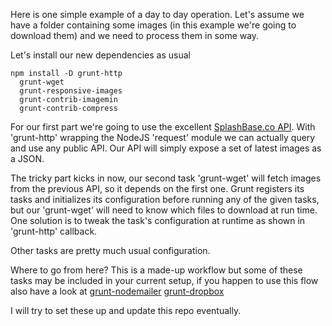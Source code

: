 Here is one simple example of a day to day operation.
Let's assume we have a folder containing some images (in this example we're going to download them) and we need to process them in some way.

Let's install our new dependencies as usual
```
npm install -D grunt-http
  grunt-wget
  grunt-responsive-images
  grunt-contrib-imagemin
  grunt-contrib-compress
```

For our first part we're going to use the excellent [SplashBase.co API](http://www.splashbase.co/api).
With 'grunt-http' wrapping the NodeJS 'request' module we can actually query and use any public API.
Our API will simply expose a set of latest images as a JSON.

The tricky part kicks in now, our second task 'grunt-wget' will fetch images from the previous API, so it depends on the first one.
Grunt registers its tasks and initializes its configuration before running any of the given tasks, but our 'grunt-wget' will need to know which files to download at run time.
One solution is to tweak the task's configuration at runtime as shown in 'grunt-http' callback.

Other tasks are pretty much usual configuration.

Where to go from here?
This is a made-up workflow but some of these tasks may be included in your current setup, if you happen to use this flow also have a look at
[grunt-nodemailer](https://github.com/dwightjack/grunt-nodemailer)
[grunt-dropbox](https://github.com/kbremner/grunt-dropbox)

I will try to set these up and update this repo eventually.
